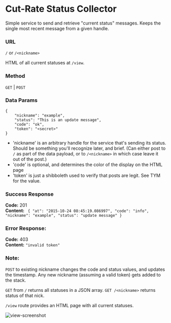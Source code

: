 # Cut-Rate Status Collector

Simple service to send and retrieve "current status" messages. Keeps the single most recent message from a given handle.

### URL

`/` or `/<nickname>`
 
HTML of all current statuses at `/view`.

### Method

`GET` | `POST` 
  

### Data Params

``` 
{
    "nickname": "example",
    "status": "This is an update message",
    "code": "ok",
    "token": "<secret>"
}
```


* 'nickname' is an arbitrary handle for the service that's sending its status. Should be something you'll recognize later, and brief. (Can either post to `/` as part of the data payload, or to `/<nickname>` in which case leave it out of the post.)
* 'code' is optional, and determines the color of the display on the HTML page
* 'token' is just a shibboleth used to verify that posts are legit. See TYM for the value.

### Success Response

**Code:** 201 <br />
**Content:** `
    {
  "at": "2015-10-24 08:45:19.086997",
  "code": "info",
  "nickname": "example",
  "status": "update message"
}`

 
### Error Response:

**Code:** 403 <br />
**Content:** `"invalid token"`

### Note:

`POST` to existing nickname changes the code and status values, and updates the timestamp. Any new nickname (assuming a valid token) gets added to the stack.

`GET` from `/` returns all statuses in a JSON array. `GET /<nickname>` returns status of that nick.

`/view` route provides an HTML page with all current statuses.

![view-screenshot](https://dl.dropboxusercontent.com/s/l2ynhntyuk94q4v/view-screen.png?dl=0)